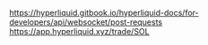 https://hyperliquid.gitbook.io/hyperliquid-docs/for-developers/api/websocket/post-requests
https://app.hyperliquid.xyz/trade/SOL